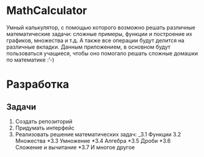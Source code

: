 # MathCalculator
Умный калькулятор, с помощью которого возможно решать различные математические задачи: сложные примеры, функции и построение их графиков, множества и т.д. А также все операции будут делится на различные вкладки. Данным приложением, в основном будут пользоваться учащиеся, чтобы оно помогало решать сложные домашки по математике :’-)

# Разработка
## Задачи
1. Создать репозиторий
2. Придумать интерфейс
3. Реализовать решение математических задач:
_3.1 Функции
3.2 Множества
*3.3 Умножение
*3.4 Алгебра
*3.5 Дроби
*3.6 Сложение и вычитание
*3.7 И многое другое

